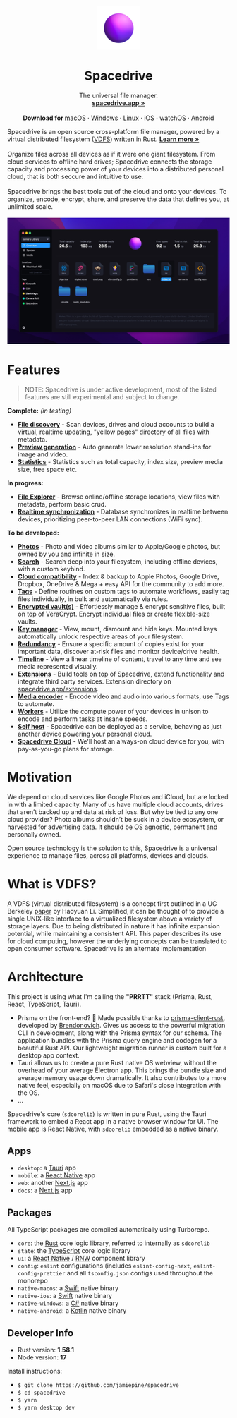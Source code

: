 <p align="center">
  <a href="#">
    
  </a>
  <p align="center">
   <img width="100" height="100" src="./apps/desktop/src/assets/images/spacedrive_logo.png" alt="Logo">
  </p>
  <h1 align="center"><b>Spacedrive</b></h1>
  <p align="center">
   The universal file manager.
    <br />
    <a href="https://spacedrive.co"><strong>spacedrive.app »</strong></a>
    <br />
    <br />
    <b>Download for </b>
    <a href="">macOS</a>
    ·
    <a href="">Windows</a>
    ·
    <a href="">Linux</a>
    ·
    iOS
    ·
    watchOS
    ·
    Android

  </p>
</p>
Spacedrive is an open source cross-platform file manager, powered by a virtual distributed filesystem (<a href="#what-is-vdfs">VDFS</a>) written in Rust. <a href="https://spacedrive.app"><strong>Learn more »</strong></a>
<br/>
<br/>
Organize files across all devices as if it were one giant filesystem. From cloud services to offline hard drives; Spacedrive connects the storage capacity and processing power of your devices into a distributed personal cloud, that is both seccure and intuitive to use. 
<br />
<br />
Spacedrive brings the best tools out of the cloud and onto your devices. To organize, encode, encrypt, share, and preserve the data that defines you, at unlimited scale.
<br />
<br />
<img src="./apps/desktop/src/assets/images/spacedrive_screenshot_2.jpg" alt="Logo">

# Features
> NOTE: Spacedrive is under active development, most of the listed features are still experimental and subject to change.

**Complete:** *(in testing)*
- **[File discovery](#)** - Scan devices, drives and cloud accounts to build a virtual, realtime updating, "yellow pages" directory of all files with metadata.
- **[Preview generation](#)** - Auto generate lower resolution stand-ins for image and video.
- **[Statistics](#)** - Statistics such as total capacity, index size, preview media size, free space etc.
  
**In progress:**
- **[File Explorer](#)** - Browse online/offline storage locations, view files with metadata, perform basic crud. 
- **[Realtime synchronization](#)** - Database synchronizes in realtime between devices, prioritizing peer-to-peer LAN connections (WiFi sync).
  
**To be developed:**
- **[Photos](#)** - Photo and video albums similar to Apple/Google photos, but owned by you and infinite in size.
- **[Search](#)** - Search deep into your filesystem, including offline devices, with a custom keybind.
- **[Cloud compatibility](#)** - Index & backup to Apple Photos, Google Drive, Dropbox, OneDrive & Mega + easy API for the community to add more.
- **[Tags](#)** - Define routines on custom tags to automate workflows, easily tag files individually, in bulk and automatically via rules.
- **[Encrypted vault(s)](#)** - Effortlessly manage & encrypt sensitive files, built on top of VeraCrypt. Encrypt individual files or create flexible-size vaults.
- **[Key manager](#)** - View, mount, dismount and hide keys. Mounted keys automatically unlock respective areas of your filesystem.
- **[Redundancy](#)** - Ensure a specific amount of copies exist for your important data, discover at-risk files and monitor device/drive health.
- **[Timeline](#)** - View a linear timeline of content, travel to any time and see media represented visually.
- **[Extensions](#)** - Build tools on top of Spacedrive, extend functionality and integrate third party services. Extension directory on [spacedrive.app/extensions](#).
- **[Media encoder](#)** - Encode video and audio into various formats, use Tags to automate.
- **[Workers](#)** - Utilize the compute power of your devices in unison to encode and perform tasks at insane speeds.
- **[Self host](#)** - Spacedrive can be deployed as a service, behaving as just another device powering your personal cloud.
- **[Spacedrive Cloud](#)** - We'll host an always-on cloud device for you, with pay-as-you-go plans for storage.
<!-- - **Spaces** - A collection of files organized visually and shareable as public web pages with a Spacedrive account. -->
<!-- - **Jobs** - Each task a client performs, a body of work we refer to as a "job", is logged and reversible. -->

# Motivation
We depend on cloud services like Google Photos and iCloud, but are locked in with a limited capacity. Many of us have multiple cloud accounts, drives that aren’t backed up and data at risk of loss. But why be tied to any one cloud provider? Photo albums shouldn’t be suck in a device ecosystem, or harvested for advertising data. It should be OS agnostic, permanent and personally owned.

Open source technology is the solution to this, Spacedrive is a universal experience to manage files, across all platforms, devices and clouds. 

# What is VDFS?
A VDFS (virtual distributed filesystem) is a concept first outlined in a UC Berkeley [paper](https://www2.eecs.berkeley.edu/Pubs/TechRpts/2018/EECS-2018-29.pdf) by Haoyuan Li. Simplified, it can be thought of to provide a single UNIX-like interface to a virtualized filesystem above a variety of storage layers. Due to being distributed in nature it has infinite expansion potential, while maintaining a consistent API. This paper describes its use for cloud computing, however the underlying concepts can be translated to open consumer software. Spacedrive is an alternate implementation 

# Architecture
This project is using what I'm calling the **"PRRTT"** stack (Prisma, Rust, React, TypeScript, Tauri). 
- Prisma on the front-end? 🤯 Made possible thanks to [prisma-client-rust](), developed by [Brendonovich](). Gives us access to the powerful migration CLI in development, along with the Prisma syntax for our schema. The application bundles with the Prisma query engine and codegen for a beautiful Rust API. Our lightweight migration runner is custom built for a desktop app context.
- Tauri allows us to create a pure Rust native OS webview, without the overhead of your average Electron app. This brings the bundle size and average memory usage down dramatically. It also contributes to a more native feel, especially on macOS due to Safari's close integration with the OS. 
- ...

Spacedrive's core (`sdcorelib`) is written in pure Rust, using the Tauri framework to embed a React app in a native browser window for UI. The mobile app is React Native, with `sdcorelib` embedded as a native binary. 

## Apps
- `desktop`: a [Tauri](https://nextjs.org) app
- `mobile`: a [React Native](https://nextjs.org) app
- `web`: another [Next.js](https://nextjs.org) app
- `docs`: a [Next.js](https://nextjs.org) app
  
## Packages
All TypeScript packages are compiled automatically using Turborepo.
- `core`: the [Rust]() core logic library, referred to internally as `sdcorelib`
- `state`: the [TypeScript]() core logic library
- `ui`: a [React Native]() / [RNW]() component library
- `config`: `eslint` configurations (includes `eslint-config-next`, `eslint-config-prettier` and all `tsconfig.json` configs used throughout the monorepo
- `native-macos`: a [Swift]() native binary
- `native-ios`: a [Swift]() native binary
- `native-windows`: a [C#]() native binary
- `native-android`: a [Kotlin]() native binary


## Developer Info

- Rust version: **1.58.1**
- Node version: **17**

Install instructions: 
- `$ git clone https://github.com/jamiepine/spacedrive`
- `$ cd spacedrive`
- `$ yarn`
- `$ yarn desktop dev`
